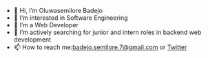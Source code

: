 - 👋 Hi, I’m Oluwasemilore Badejo
- 👀 I’m interested in Software Engineering
- 🌱 I’m a Web Developer
- 💞️ I’m actively searching for junior and intern roles in backend web development
- 📫 How to reach me:badejo.semilore.7@gmail.com or [Twitter](https://twitter.com/daredevil_blac)

<!---
oluwasemilorebadejo/oluwasemilorebadejo is a ✨ special ✨ repository because its `README.md` (this file) appears on your GitHub profile.
You can click the Preview link to take a look at your changes.
--->

